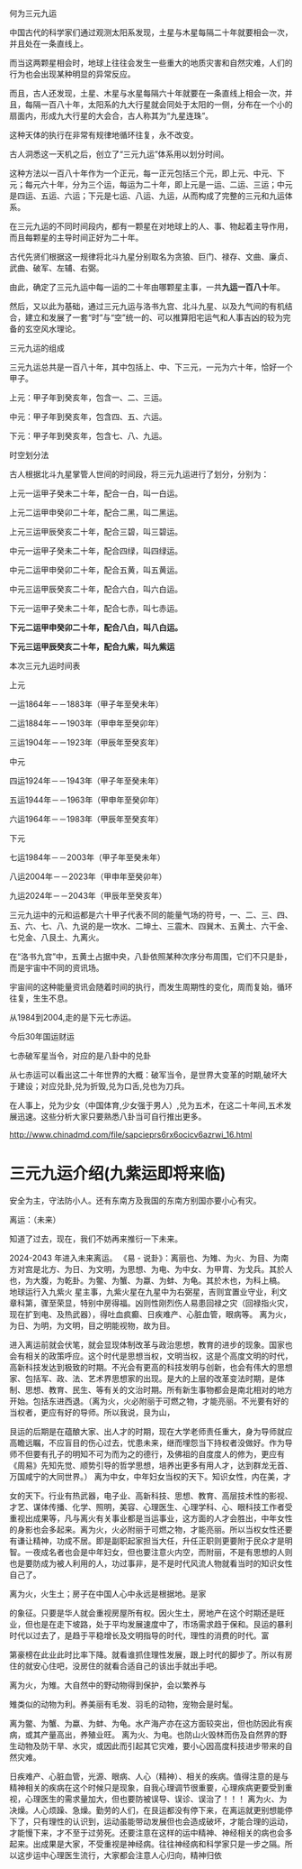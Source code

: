 何为三元九运

中国古代的科学家们通过观测太阳系发现，土星与木星每隔二十年就要相会一次，并且处在一条直线上。

而当这两颗星相会时，地球上往往会发生一些重大的地质灾害和自然灾难，人们的行为也会出现某种明显的异常反应。

而且，古人还发现，土星、木星与水星每隔六十年就要在一条直线上相会一次，并且，每隔一百八十年，太阳系的九大行星就会同处于太阳的一侧，分布在一个小的扇面内，形成九大行星的大会合，古人称其为“九星连珠”。

这种天体的执行在非常有规律地循环往复，永不改变。

古人洞悉这一天机之后，创立了“三元九运”体系用以划分时间。

这种方法以一百八十年作为一个正元，每一正元包括三个元，即上元、中元、下元；每元六十年，分为三个运，每运为二十年，即上元是一运、二运、三运；中元是四运、五运、六运；下元是七运、八运、九运，从而构成了完整的三元和九运体系。

在三元九运的不同时间段内，都有一颗星在对地球上的人、事、物起着主导作用，而且每颗星的主导时间正好为二十年。

古代先贤们根据这一规律将北斗九星分别取名为贪狼、巨门、禄存、文曲、廉贞、武曲、破军、左辅、右弼。

由此，确定了三元九运中每一运的二十年由哪颗星主事，一共**九运一百八十**年。

然后，又以此为基础，通过三元九运与洛书九宫、北斗九星、以及九气间的有机结合，建立和发展了一套“时”与“空”统一的、可以推算阳宅运气和人事吉凶的较为完备的玄空风水理论。

三元九运的组成

三元九运总共是一百八十年，其中包括上、中、下三元，一元为六十年，恰好一个甲子。

上元：甲子年到癸亥年，包含一、二、三运。

中元：甲子年到癸亥年，包含四、五、六运。

下元：甲子年到癸亥年，包含七、八、九运。

时空划分法

古人根据北斗九星掌管人世间的时间段，将三元九运进行了划分，分别为：

上元一运甲子癸未二十年，配合一白，叫一白运。

上元二运甲申癸卯二十年，配合二黑，叫二黑运。

上元三运甲辰癸亥二十年，配合三碧，叫三碧运。

中元一运甲子癸未二十年，配合四绿，叫四绿运。

中元二运甲申癸卯二十年，配合五黄，叫五黄运。

中元三运甲辰癸亥二十年，配合六白，叫六白运。

下元一运甲子癸未二十年，配合七赤，叫七赤运。

**下元二运甲申癸卯二十年，配合八白，叫八白运。**

**下元三运甲辰癸亥二十年，配合九紫，叫九紫运**

本次三元九运时间表

上元

一运1864年－－1883年（甲子年至癸未年）

二运1884年－－1903年（甲申年至癸卯年）

三运1904年－－1923年（甲辰年至癸亥年）

中元

四运1924年－－1943年（甲子年至癸未年）

五运1944年－－1963年（甲申年至癸卯年）

六运1964年－－1983年（甲辰年至癸亥年）

下元

七运1984年－－2003年（甲子年至癸未年）

八运2004年－－2023年（甲申年至癸卯年）

九运2024年－－2043年（甲辰年至癸亥年）

三元九运中的元和运都是六十甲子代表不同的能量气场的符号，一、二、三、四、五、六、七、八、九说的是一坎水、二坤土、三震木、四巽木、五黄土、六干金、七兑金、八艮土、九离火。

在“洛书九宫”中，五黄土占据中央，八卦依照某种次序分布周围，它们不只是卦，而是宇宙中不同的资讯场。

宇宙间的这种能量资讯会随着时间的执行，而发生周期性的变化，周而复始，循环往复，生生不息。

从1984到2004,走的是下元七赤运。

今后30年国运财运

七赤破军星当令，对应的是八卦中的兑卦

从七赤运可以看出这二十年世界的大概：破军当令，是世界大变革的时期,破坏大于建设；对应兑卦,兑为折毁,兑为口舌,兑也为刀兵。

在人事上，兑为少女（中国体育,少女强于男人）,兑为五术，在这二十年间,五术发展迅速。这些分析大家只要熟悉八卦当可自行推出更多。





http://www.chinadmd.com/file/sapcieprs6rx6ocicv6azrwi_16.html

# 三元九运介绍(九紫运即将来临)

安全为主，守法防小人。还有东南方及我国的东南方别国亦要小心有灾。

离运：（未来）

知道了过去，现在，我们不妨再来推衍一下未来。

2024-2043 年进入未来离运。 《易 - 说卦》：离丽也、为雉、为火、为目、为南方对宫是北方、为日、为文明，为思想、为电、为中女、为甲胄、为戈兵。其於人也，为大腹，为乾卦。为鳖、为蟹、为蠃、为蚌、为龟。其於木也，为科上槁。 地球运行入九紫火 星主事，九紫火星在九星中为右弼星，吉则宜置业守业，利文章科第，骤至荣显，特别中房得福。凶则性刚烈伤人易患回禄之灾（回禄指火灾，现在扩到电、及热武器），得吐血疯癫、日疾难产、心脏血管，眼病等。 离为火，为日、为明，为文明，目之明能视物，故为目。

进入离运前就会伏笔，就会显现体制改革与政治思想，教育的进步的现象。国家也会有相关的政策呼应。这个时代是思想当权，文明当权，这是个高度文明的时代，高新科技发达到极致的时期。不光会有更高的科技发明与创新，也会有伟大的思想家、包括军、政、法、艺术界思想家的出现。是大的上层的改革变法时期，是体制、思想、教育、民生、等有关的文治时期。所有新生事物都会是南北相对的地方开始。包括东进西退。（离为火，火必附丽于可燃之物，才能亮丽。不光要有好的当权者，更应有好的导师。所以我说，艮为山，

艮运的后期是在蕴酿大家、出人才的时期，现在大学老师责任重大，身为导师就应高瞻远瞩，不应盲目的伤心过去，忧患未来，继而埋怨当下持权者没做好。作为导师不但要有孔子的明知不可为而为之的德行，及佛祖的自度度人的修为，更应有《周易》先知先觉、顺势引导的哲学思想，培养出更多有用人才，达到群龙无首、万国咸宁的大同世界。） 离为中女，中年妇女当权的天下。知识女性，内在美，才

女的天下。行业有热武器，电子业、高新科技、思想、教育、高层技术性的影视、才艺、谋体传播、化学、照明，美容、心理医生、心理学科、心、眼科技工作者受重视出成果等，凡与离火有关事业都是当运事业，这方面的人才会胜出，中年女性的身影也会多起来。离为火，火必附丽于可燃之物，才能亮丽。所以当权女性还要有谦让精神，功成不居。即是副职起家担当大任，升任正职则更要附于民众才是明智。一夜成名者也会是中年妇女，但也要注意火内空，而附丽，不是有思想的人则也是要防成为被人利用的人，功过事非，是不是时代风流人物就看当时的知识女性自己了。

离为火，火生土；房子在中国人心中永远是根据地。是家

的象征。只要是华人就会重视房屋所有权。因火生土，房地产在这个时期还是旺业，但也是在走下坡路，处于平均发展速度中了，市场需求趋于保和。艮运的暴利时代以过去了，是趋于平稳增长及文明指导的时代，理性的消费的时代。富

第豪榜在此业此时比率下降。就看谁抓住理性发展，跟上时代的脚步了。所以有房住的就安心住吧，没房住的就看合适自己的该出手就出手吧。

离为火，为雉。大自然中的野动物得到保护，会以繁养与

雉类似的动物为利。养美丽有毛发、羽毛的动物，宠物会是时髦。

离为鳖、为蟹、为蠃、为蚌、为龟。水产海产亦在这方面较突出，但也防因此有疾病，或其产量高出，养殖业旺。 离为火、为电。也防山火毁林而伤及自然界的野生动物及防干旱、水灾，或因此而引起其它灾难，要小心因高度科技进步带来的自然灾难。

日疾难产、心脏血管，光源、眼病、人心（精神）、相关的疾病。值得注意的是与精神相关的疾病在这个时候只是现象，自我心理调节很重要，心理疾病更要受到重视，心理医生的需求量加大，但也要防被误导、误诊、误治了！！！ 离为火、为决燥。人心烦躁、急燥。勤劳的人们，在艮运都没有停下来，在离运就更别想能停下了，只有理性的认识到，运动虽能带动发展但也会造成破坏，才能合理的运动，才能慢下来，才不至于过劳死。还要注意在这样的运中精神、神经相关的病也会多起来。出成果是大家，不受重视是神经病。往往神经病和科学家只是一步之隔。所以这步运中心理医生流行，大家都会注意人心归向，精神归依



